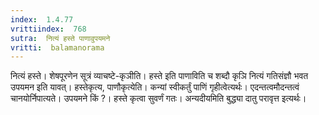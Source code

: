 ```yaml
---
index:  1.4.77
vrittiindex:  768
sutra:  नित्यं हस्ते पाणावुपयमने
vritti:  balamanorama 
---
```


नित्यं हस्ते। शेषपूरणेन सूत्रं व्याचष्टे-कृञीति। हस्ते इति पाणाविति च शब्दौ कृञि नित्यं गतिसंज्ञौ भवत उपयमन इति यावत्। हस्तेकृत्य, पाणौकृत्येति। कन्यां स्वीकर्तुं पाणिं गृहीत्वेत्यर्थः। एदन्तत्वमौदन्तत्वं चानयोर्निपात्यते। उपयमने किं ?। हस्ते कृत्वा सुवर्णं गतः। अन्यदीयमिति बुद्ध्या दातु परावृत्त इत्यर्थः। 

